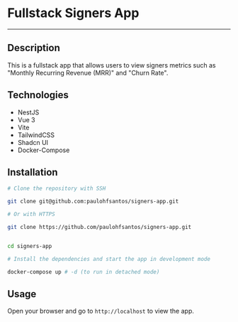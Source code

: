 # Fullstack Signers App
________________________

## Description

This is a fullstack app that allows users to view signers metrics
such as "Monthly Recurring Revenue (MRR)" and "Churn Rate".

## Technologies

- NestJS
- Vue 3
- Vite
- TailwindCSS
- Shadcn UI
- Docker-Compose

## Installation

```bash
# Clone the repository with SSH

git clone git@github.com:paulohfsantos/signers-app.git

# Or with HTTPS

git clone https://github.com/paulohfsantos/signers-app.git


cd signers-app

# Install the dependencies and start the app in development mode

docker-compose up # -d (to run in detached mode)
```

## Usage

Open your browser and go to `http://localhost` to view the app.
